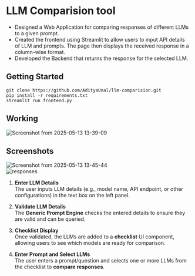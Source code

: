 # LLM Comparision tool
- Designed a Web Application for comparing responses of different LLMs to a given prompt.
- Created the frontend using Streamlit to allow users to input API details of LLM and prompts. The page then displays the
received response in a column-wise format.
- Developed the Backend that returns the response for the selected LLM.

## Getting Started
```shell
git clone https://github.com/AdityaUnal/llm-comparision.git
pip install -r requirements.txt
streamlit run frontend.py
```

## Working

![Screenshot from 2025-05-13 13-39-09](https://github.com/user-attachments/assets/397ec91c-20ca-45b8-88cc-1fd59f7c82f6)

## Screenshots 

![Screenshot from 2025-05-13 13-45-44](https://github.com/user-attachments/assets/8da40783-ab7c-4be4-90e4-51d115f4909a)</br>
![responses](https://github.com/user-attachments/assets/809bd7cb-e25f-486d-8f82-66a93d872176)
1. **Enter LLM Details**  
   The user inputs LLM details (e.g., model name, API endpoint, or other configurations) in the text box on the left panel.

2. **Validate LLM Details**  
   The **Generic Prompt Engine** checks the entered details to ensure they are valid and can be queried.

3. **Checklist Display**  
   Once validated, the LLMs are added to a **checklist** UI component, allowing users to see which models are ready for comparison.

4. **Enter Prompt and Select LLMs**  
   The user enters a prompt/question and selects one or more LLMs from the checklist to **compare responses**.

